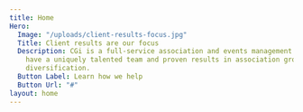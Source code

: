```yaml
---
title: Home
Hero:
  Image: "/uploads/client-results-focus.jpg"
  Title: Client results are our focus
  Description: CGi is a full-service association and events management company. We
    have a uniquely talented team and proven results in association growth and revenue
    diversification.
  Button Label: Learn how we help
  Button Url: "#"
layout: home
---
```


